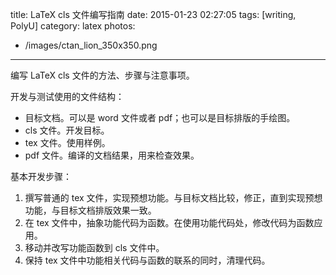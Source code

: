 title: LaTeX cls 文件编写指南
date: 2015-01-23 02:27:05
tags: [writing, PolyU]
category: latex
photos:
  - /images/ctan_lion_350x350.png
---

编写 LaTeX cls 文件的方法、步骤与注意事项。

<!--more-->

开发与测试使用的文件结构：

+ 目标文档。可以是 word 文件或者 pdf；也可以是目标排版的手绘图。
+ cls 文件。开发目标。
+ tex 文件。使用样例。
+ pdf 文件。编译的文档结果，用来检查效果。


基本开发步骤：

1. 撰写普通的 tex 文件，实现预想功能。与目标文档比较，修正，直到实现预想功能，与目标文档排版效果一致。
2. 在 tex 文件中，抽象功能代码为函数。在使用功能代码处，修改代码为函数应用。
3. 移动并改写功能函数到 cls 文件中。
4. 保持 tex 文件中功能相关代码与函数的联系的同时，清理代码。


